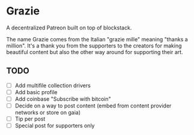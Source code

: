 # Grazie
A decentralized Patreon built on top of blockstack.

The name Grazie comes from the Italian "grazie mille" meaning "thanks a million". It's a thank you from the supporters to the creators for making beautiful content but also the other way around for supporting their art.


## TODO
- [ ] Add multifile collection drivers
- [ ] Add basic profile
- [ ] Add coinbase "Subscribe with bitcoin"
- [ ] Decide on a way to post content (embed from content provider networks or store on gaia)
- [ ] Tip per post
- [ ] Special post for supporters only
